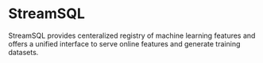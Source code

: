 # StreamSQL

StreamSQL provides centeralized registry of machine learning features and offers a unified interface to serve online features and generate training datasets.

